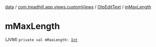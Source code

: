 [data](../../index.md) / [com.treadhill.app.views.customViews](../index.md) / [OtpEditText](index.md) / [mMaxLength](./m-max-length.md)

# mMaxLength

(JVM) `private val mMaxLength: `[`Int`](https://kotlinlang.org/api/latest/jvm/stdlib/kotlin/-int/index.html)